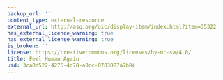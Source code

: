 ```yaml
---
backup_url: ''
content_type: external-resource
external_url: http://asq.org/qic/display-item/index.html?item=35322
has_external_licence_warning: true
has_external_license_warning: true
is_broken: ''
license: https://creativecommons.org/licenses/by-nc-sa/4.0/
title: Feel Human Again
uid: 3ca0d522-4276-4d78-a0cc-0703087a7b84
---
```

